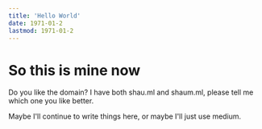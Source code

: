 ```yaml
---
title: 'Hello World'
date: 1971-01-2
lastmod: 1971-01-2
---
```


# So this is mine now
Do you like the domain? I have both shau.ml and shaum.ml, please tell me which one you like better. 

Maybe I'll continue to write things here, or maybe I'll just use medium.
